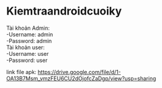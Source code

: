# Kiemtraandroidcuoiky
Tài khoản Admin:</br>
  -Username: admin</br>
  -Password: admin</br>
 Tài khoản user:</br>
  -Username: user</br>
  -Password: user</br>


link file apk: https://drive.google.com/file/d/1-OA13B7Msm_vmzFEU6CU2dOjofcZaDgp/view?usp=sharing </br>

